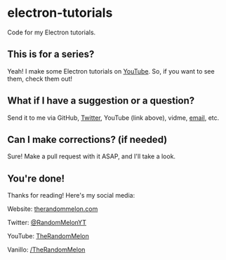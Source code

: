 # electron-tutorials
Code for my Electron tutorials.

## This is for a series?
Yeah! I make some Electron tutorials on [YouTube](https://www.youtube.com/TheRandomMelon). So, if you want to see them, check them out!

## What if I have a suggestion or a question?
Send it to me via GitHub, [Twitter](https://twitter.com/michaelwebbtrm), YouTube (link above), vidme, [email](mailto:michael@therandommelon.com), etc.

## Can I make corrections? (if needed)
Sure! Make a pull request with it ASAP, and I'll take a look.

## You're done!
Thanks for reading! Here's my social media:

Website: [therandommelon.com](https://therandommelon.com)

Twitter: [@RandomMelonYT](https://twitter.com/michaelwebbtrm)

YouTube: [TheRandomMelon](https://www.youtube.com/TheRandomMelon)

Vanillo: [/TheRandomMelon](https://vanillo.tv/u/TheRandomMelon)
